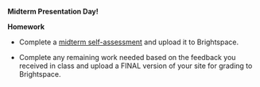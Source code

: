 
**Midterm Presentation Day!**

**Homework**

* Complete a [midterm self-assessment](../midtermselfassessment.md) and upload it to Brightspace.

* Complete any remaining work needed based on the feedback you received in class and upload a FINAL version of your site for grading to Brightspace. 
